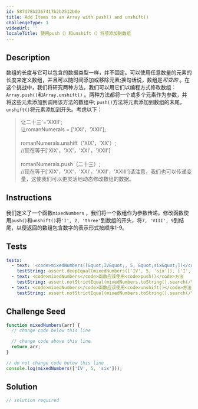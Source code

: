 ```yaml
---
id: 587d78b2367417b2b2512b0e
title: Add Items to an Array with push() and unshift()
challengeType: 1
videoUrl: ''
localeTitle: 使用push（）和unshift（）将项添加到数组
---
```


## Description
<section id="description">数组的长度与它可以包含的数据类型一样，并不固定。可以使用任意数量的元素的长度来定义数组，并且可以随时间添加或移除元素;换句话说，数组是<dfn>可变的</dfn> 。在这个挑战中，我们将研究两种方法，我们可以用它们以编程方式修改数组： <code>Array.push()</code>和<code>Array.unshift()</code> 。两种方法都将一个或多个元素作为参数，并将这些元素添加到调用该方法的数组中; <code>push()</code>方法将元素添加到数组的末尾， <code>unshift()</code>将元素添加到开头。考虑以下： <blockquote>让二十三&#39;=&#39;XXIII&#39;; <br>让romanNumerals = [&#39;XXI&#39;，&#39;XXII&#39;]; <br><br> romanNumerals.unshift（&#39;XIX&#39;，&#39;XX&#39;）; <br> //现在等于[&#39;XIX&#39;，&#39;XX&#39;，&#39;XXI&#39;，&#39;XXII&#39;] <br><br> romanNumerals.push（二十三）; <br> //现在等于[&#39;XIX&#39;，&#39;XX&#39;，&#39;XXI&#39;，&#39;XXII&#39;，&#39;XXIII&#39;]请注意，我们也可以传递变量，这使我们可以更灵活地动态修改数组的数据。 </blockquote></section>

## Instructions
<section id="instructions">我们定义了一个函数<code>mixedNumbers</code> ，我们将一个数组作为参数传递。修改函数使用<code>push()</code>和<code>unshift()</code>将<code>&#39;I&#39;, 2, &#39;three&#39;</code>到数组的开头，将<code>7, &#39;VIII&#39;, 9</code>到结尾，以便返回的数组包含数字的表示形式按顺序1-9。 </section>

## Tests
<section id='tests'>

```yml
tests:
  - text: '<code>mixedNumbers([&quot;IV&quot;, 5, &quot;six&quot;])</code>现在应该返回<code>[&quot;I&quot;, 2, &quot;three&quot;, &quot;IV&quot;, 5, &quot;six&quot;, 7, &quot;VIII&quot;, 9]</code>'
    testString: assert.deepEqual(mixedNumbers(['IV', 5, 'six']), ['I', 2, 'three', 'IV', 5, 'six', 7, 'VIII', 9], '<code>mixedNumbers(["IV", 5, "six"])</code> should now return <code>["I", 2, "three", "IV", 5, "six", 7, "VIII", 9]</code>');
  - text: <code>mixedNumbers</code>函数应该使用<code>push()</code>方法
    testString: assert.notStrictEqual(mixedNumbers.toString().search(/\.push\(/), -1, 'The <code>mixedNumbers</code> function should utilize the <code>push()</code> method');
  - text: <code>mixedNumbers</code>函数应该使用<code>unshift()</code>方法
    testString: assert.notStrictEqual(mixedNumbers.toString().search(/\.unshift\(/), -1, 'The <code>mixedNumbers</code> function should utilize the <code>unshift()</code> method');

```

</section>

## Challenge Seed
<section id='challengeSeed'>

<div id='js-seed'>

```js
function mixedNumbers(arr) {
  // change code below this line

  // change code above this line
  return arr;
}

// do not change code below this line
console.log(mixedNumbers(['IV', 5, 'six']));

```

</div>



</section>

## Solution
<section id='solution'>

```js
// solution required
```
</section>
